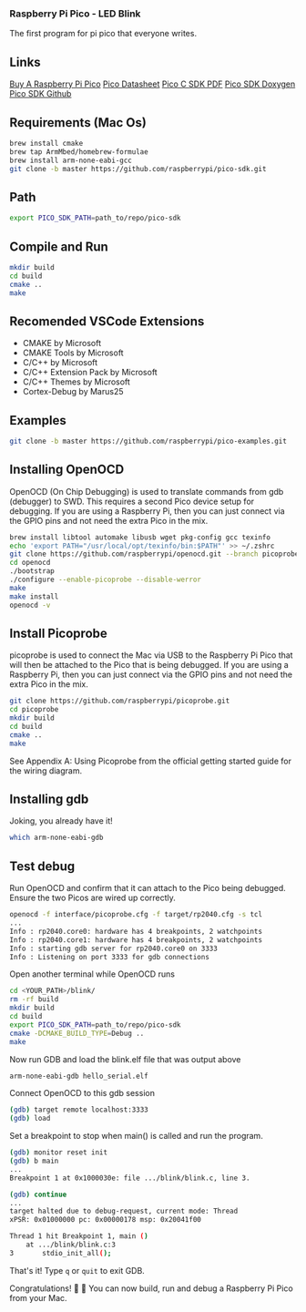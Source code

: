 ### Raspberry Pi Pico - LED Blink

The first program for pi pico that everyone writes.

## Links
[Buy A Raspberry Pi Pico](https://www.raspberrypi.com/products/raspberry-pi-pico/)
[Pico Datasheet](https://datasheets.raspberrypi.com/pico/pico-datasheet.pdf)
[Pico C SDK PDF](https://datasheets.raspberrypi.com/pico/raspberry-pi-pico-c-sdk.pdf)
[Pico SDK Doxygen](https://raspberrypi.github.io/pico-sdk-doxygen/)
[Pico SDK Github](https://github.com/raspberrypi/pico-sdk)

## Requirements (Mac Os)
```bash
brew install cmake
brew tap ArmMbed/homebrew-formulae
brew install arm-none-eabi-gcc
git clone -b master https://github.com/raspberrypi/pico-sdk.git
```

## Path
```bash
export PICO_SDK_PATH=path_to/repo/pico-sdk
```

## Compile and Run
```bash
mkdir build
cd build
cmake ..
make
```

## Recomended VSCode Extensions
- CMAKE by Microsoft
- CMAKE Tools by Microsoft
- C/C++ by Microsoft
- C/C++ Extension Pack by Microsoft
- C/C++ Themes by Microsoft
- Cortex-Debug by Marus25

## Examples
```bash
git clone -b master https://github.com/raspberrypi/pico-examples.git
```

## Installing OpenOCD
OpenOCD (On Chip Debugging) is used to translate commands from gdb (debugger) to SWD.
This requires a second Pico device setup for debugging. If you are using a Raspberry Pi, then you can just connect via the GPIO pins and not need the extra Pico in the mix.

```bash
brew install libtool automake libusb wget pkg-config gcc texinfo
echo 'export PATH="/usr/local/opt/texinfo/bin:$PATH"' >> ~/.zshrc
git clone https://github.com/raspberrypi/openocd.git --branch picoprobe --depth=1
cd openocd
./bootstrap
./configure --enable-picoprobe --disable-werror
make
make install
openocd -v
```

## Install Picoprobe
picoprobe is used to connect the Mac via USB to the Raspberry Pi Pico that will then be attached to the Pico that is being debugged. If you are using a Raspberry Pi, then you can just connect via the GPIO pins and not need the extra Pico in the mix.

```bash
git clone https://github.com/raspberrypi/picoprobe.git
cd picoprobe
mkdir build
cd build
cmake ..
make
```

See Appendix A: Using Picoprobe from the official getting started guide for the wiring diagram.

## Installing gdb 
Joking, you already have it!

```bash
which arm-none-eabi-gdb
```

## Test debug
Run OpenOCD and confirm that it can attach to the Pico being debugged. Ensure the two Picos are wired up correctly.

```bash
openocd -f interface/picoprobe.cfg -f target/rp2040.cfg -s tcl
...
Info : rp2040.core0: hardware has 4 breakpoints, 2 watchpoints
Info : rp2040.core1: hardware has 4 breakpoints, 2 watchpoints
Info : starting gdb server for rp2040.core0 on 3333
Info : Listening on port 3333 for gdb connections
```

Open another terminal while OpenOCD runs
```bash
cd <YOUR_PATH>/blink/
rm -rf build
mkdir build
cd build
export PICO_SDK_PATH=path_to/repo/pico-sdk
cmake -DCMAKE_BUILD_TYPE=Debug ..
make
```

Now run GDB and load the blink.elf file that was output above
```bash
arm-none-eabi-gdb hello_serial.elf
```

Connect OpenOCD to this gdb session
```bash
(gdb) target remote localhost:3333
(gdb) load
```

Set a breakpoint to stop when main() is called and run the program.
```bash
(gdb) monitor reset init
(gdb) b main
...
Breakpoint 1 at 0x1000030e: file .../blink/blink.c, line 3.

(gdb) continue
...
target halted due to debug-request, current mode: Thread
xPSR: 0x01000000 pc: 0x00000178 msp: 0x20041f00

Thread 1 hit Breakpoint 1, main ()
    at .../blink/blink.c:3
3	    stdio_init_all();
```
That's it! Type `q` or `quit` to exit GDB.

Congratulations! 🥳 🎉 You can now build, run and debug a Raspberry Pi Pico from your Mac.